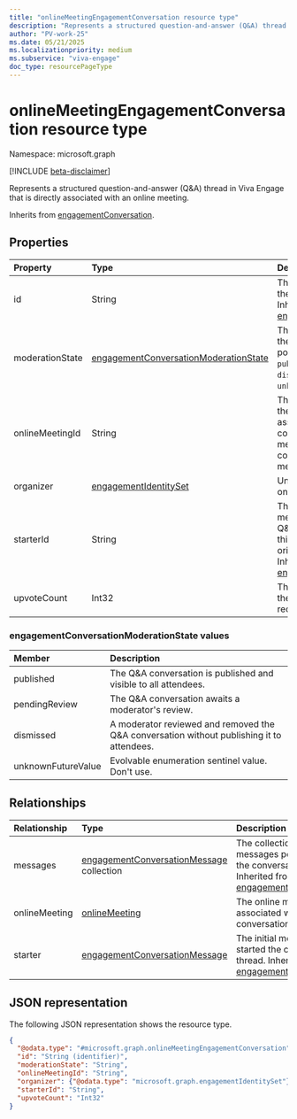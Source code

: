 ```yaml
---
title: "onlineMeetingEngagementConversation resource type"
description: "Represents a structured question-and-answer (Q&A) thread in Viva Engage that is directly associated with an online meeting."
author: "PV-work-25"
ms.date: 05/21/2025
ms.localizationpriority: medium
ms.subservice: "viva-engage"
doc_type: resourcePageType
---
```


# onlineMeetingEngagementConversation resource type

Namespace: microsoft.graph

[!INCLUDE [beta-disclaimer](../../includes/beta-disclaimer.md)]

Represents a structured question-and-answer (Q&A) thread in Viva Engage that is directly associated with an online meeting.

Inherits from [engagementConversation](../resources/engagementconversation.md).

## Properties
|Property|Type|Description|
|:---|:---|:---|
| id | String | The unique identifier for the conversation object. Inherited from [engagementConversation](../resources/engagementconversation.md). |
|moderationState|[engagementConversationModerationState](#engagementconversationmoderationstate-values)|The moderation status of the conversation. The possible values are: `published`, `pendingReview`, `dismissed`, `unknownFutureValue`.|
|onlineMeetingId|String|The unique identifier of the online meeting associated with this conversation. The online meeting ID links the conversation to a specific meeting instance.|
|organizer|[engagementIdentitySet](../resources/engagementidentityset.md)|Unique identifier of the online meeting organizer.|
|starterId|String|The ID of the first message that initiated the Q&A conversation. Use this property to trace the origin of the thread. Inherited from [engagementConversation](../resources/engagementconversation.md).|
|upvoteCount|Int32|The number of upvotes the conversation received.|

### engagementConversationModerationState values

| Member | Description |
|:---------------|:----------|
| published | 	The Q&A conversation is published and visible to all attendees. |
| pendingReview | The Q&A conversation awaits a moderator's review. |
| dismissed | A moderator reviewed and removed the Q&A conversation without publishing it to attendees. |
| unknownFutureValue | Evolvable enumeration sentinel value. Don't use.|

## Relationships
|Relationship|Type|Description|
|:---|:---|:---|
|messages|[engagementConversationMessage](../resources/engagementconversationmessage.md) collection|The collection of messages posted within the conversation. Inherited from [engagementConversation](../resources/engagementconversation.md).|
|onlineMeeting|[onlineMeeting](../resources/onlinemeeting.md)|The online meeting associated with the conversation.|
|starter|[engagementConversationMessage](../resources/engagementconversationmessage.md)|The initial message that started the conversation thread. Inherited from [engagementConversation](../resources/engagementconversation.md).|

## JSON representation
The following JSON representation shows the resource type.
<!-- {
  "blockType": "resource",
  "keyProperty": "id",
  "@odata.type": "microsoft.graph.onlineMeetingEngagementConversation",
  "baseType": "microsoft.graph.engagementConversation",
  "openType": false
}
-->
``` json
{
  "@odata.type": "#microsoft.graph.onlineMeetingEngagementConversation",
  "id": "String (identifier)",
  "moderationState": "String",
  "onlineMeetingId": "String",
  "organizer": {"@odata.type": "microsoft.graph.engagementIdentitySet"},
  "starterId": "String",
  "upvoteCount": "Int32"
}
```
